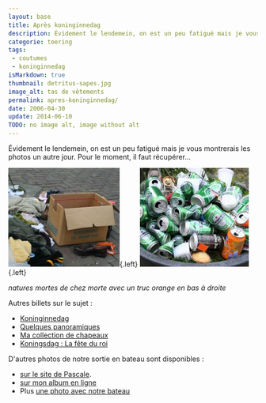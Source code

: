 ```yaml
---
layout: base
title: Après koninginnedag
description: Évidement le lendemein, on est un peu fatigué mais je vous montrerais les photos un autre jour. Pour le moment, il faut récupérer...
categorie: toering
tags: 
 - coutumes
 - koninginnedag
isMarkdown: true
thumbnail: detritus-sapes.jpg
image_alt: tas de vêtements
permalink: apres-koninginnedag/
date: 2006-04-30
update: 2014-06-10
TODO: no image alt, image without alt
---
```


Évidement le lendemein, on est un peu fatigué mais je vous montrerais les photos un autre jour. Pour le moment, il faut récupérer...

![tas de vieux chiffons](detritus-sapes.jpg){.left} ![détritus avec canettes](detritus-heineken.jpg){.left} 
<div class="clear-both"></div>

*natures mortes de chez morte avec un truc orange en bas à droite*

<!--excerpt-->

Autres billets sur le sujet :
* [Koninginnedag](/koninginnedag)
* [Quelques panoramiques](/pas-de-fete-du-travail)
* [Ma collection de chapeaux](/hoeden)
* [Koningsdag : La fête du roi](/Premier-Koningsdag)

D'autres photos de notre sortie en bateau sont disponibles :  
* [sur le site de Pascale](http://www.xs4all.nl/~jlhkrans/Reine_2006/).
* [sur mon album en ligne](http://alix.guillard.fr/phototeque/view_album.php?set_albumName=konninginnedag-2006)
* Plus [une photo avec notre bateau](http://harple.com/family/photos/netherlands/steve-in-nederland/steve-in-nederland-Pages/Image30.html)

